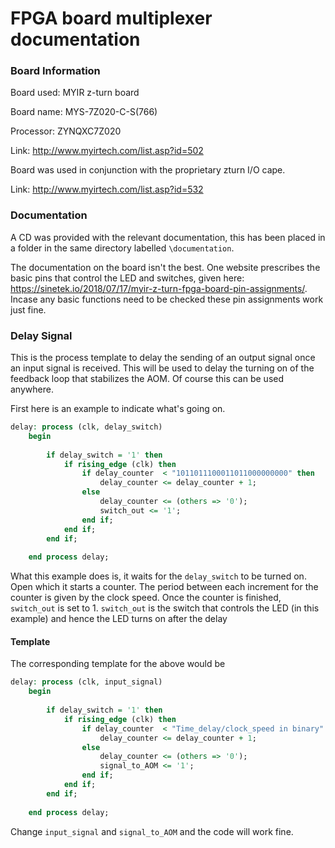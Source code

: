 # FPGA board multiplexer documentation



### Board Information

Board used: MYIR z-turn board

Board name: MYS-7Z020-C-S(766)

Processor: ZYNQXC7Z020

 Link: 	http://www.myirtech.com/list.asp?id=502



Board was used in conjunction with the proprietary zturn I/O cape. 

Link: http://www.myirtech.com/list.asp?id=532





### Documentation

A CD was provided with the relevant documentation, this has been placed in a folder in the same directory labelled `\documentation`. 



The documentation on the board isn't the best. One website prescribes the basic pins that control the LED and switches, given here: https://sinetek.io/2018/07/17/myir-z-turn-fpga-board-pin-assignments/. Incase any basic functions need to be checked these pin assignments work just fine.





### Delay Signal

This is the process template to delay the sending of an output signal once an input signal is received. This will be used to delay the turning on of the feedback loop that stabilizes the AOM. Of course this can be used anywhere. 



First here is an example to indicate what's going on.

```vhdl
delay: process (clk, delay_switch)
	begin
	
		if delay_switch = '1' then
			if rising_edge (clk) then
				if delay_counter  < "1011011100011011000000000" then
					delay_counter <= delay_counter + 1;
				else
					delay_counter <= (others => '0');
					switch_out <= '1';
				end if;
			end if;
		end if;
	
	end process delay;
```



What this example does is, it waits for the `delay_switch` to be turned on. Open which it starts a counter. The period between each increment for the counter is given by the clock speed. Once the counter is finished, `switch_out` is set to 1. `switch_out` is the switch that controls the LED (in this example) and hence the LED turns on after the delay



#### Template

The corresponding template for the above would be 

```vhdl
delay: process (clk, input_signal)
	begin
	
		if delay_switch = '1' then
			if rising_edge (clk) then
				if delay_counter  < "Time_delay/clock_speed in binary" then
					delay_counter <= delay_counter + 1;
				else
					delay_counter <= (others => '0');
					signal_to_AOM <= '1';
				end if;
			end if;
		end if;
	
	end process delay;
```



Change `input_signal` and `signal_to_AOM` and the code will work fine.





